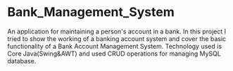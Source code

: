 # Bank_Management_System
An application for maintaining a person's account in a bank. In this project I tried to show the working of a banking account system and cover the basic functionality of a Bank Account Management System. Technology used is Core Java(Swing&amp;AWT) and used CRUD operations for managing MySQL database.
